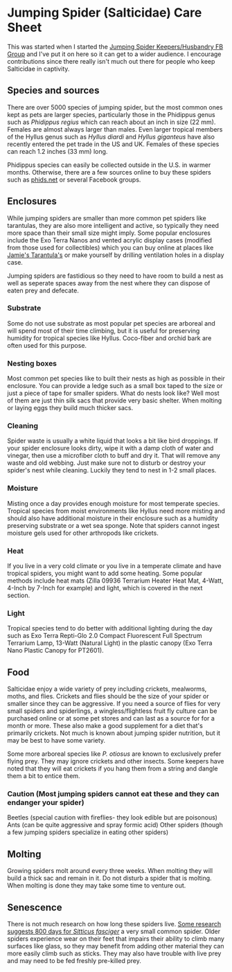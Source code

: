 # Jumping Spider (Salticidae) Care Sheet
This was started when I started the [Jumping Spider Keepers/Husbandry FB Group](https://www.facebook.com/groups/1620188578256853/) and I've put it on here so it can get to a wider audience. I encourage contributions since there really isn't much out there for people who keep Salticidae in captivity.

## Species and sources
There are over 5000 species of jumping spider, but the most common ones kept as pets are larger species, particularly those in the Phidippus genus such as *Phidippus regius* which can reach about an inch in size (22 mm). Females are almost always larger than males. Even larger tropical members of the Hyllus genus such as *Hyllus diardi* and *Hyllus giganteus* have also recently entered the pet trade in the US and UK. Females of these species can reach 1.2 inches (33 mm) long. 

Phidippus species can easily be collected outside in the U.S. in warmer months. Otherwise, there are a few sources online to buy these spiders such as [phids.net](http://phids.net/) or several Facebook groups.

## Enclosures
While jumping spiders are smaller than more common pet spiders like tarantulas, they are also more intelligent and active, so typically they need more space than their small size might imply. Some popular enclosures include the Exo Terra Nanos and vented acrylic display cases (modified from those used for collectibles) which you can buy online at places like [Jamie's Tarantula's](https://jamiestarantulas.com/enclosures/small-spiderling-enclosures/) or make yourself by drilling ventilation holes in a display case.

Jumping spiders are fastidious so they need to have room to build a nest as well as seperate spaces away from the nest where they can dispose of eaten prey and defecate.

### Substrate
Some do not use substrate as most popular pet species are arboreal and will spend most of their time climbing, but it is useful for preserving humidity for tropical species like Hyllus. Coco-fiber and orchid bark are often used for this purpose.

### Nesting boxes
Most common pet species like to built their nests as high as possible in their enclosure. You can provide a ledge such as a small box taped to the size or just a piece of tape for smaller spiders. What do nests look like? Well most of them are just thin silk sacs that provide very basic shelter. When molting or laying eggs they build much thicker sacs.

### Cleaning 
Spider waste is usually a white liquid that looks a bit like bird droppings. If your spider enclosure looks dirty, wipe it with a damp cloth of water and vinegar, then use a microfiber cloth to buff and dry it. That will remove any waste and old webbing. Just make sure not to disturb or destroy your spider's nest while cleaning. Luckily they tend to nest in 1-2 small places.

### Moisture
Misting once a day provides enough moisture for most temperate species. Tropical species from moist environments like Hyllus need more misting and should also have additional moisture in their enclosure such as a humidity preserving substrate or a wet sea sponge. Note that spiders cannot ingest moisture gels used for other arthropods like crickets.

### Heat
If you live in a very cold climate or you live in a temperate climate and have tropical spiders, you might want to add some heating. Some popular methods include heat mats (Zilla 09936 Terrarium Heater Heat Mat, 4-Watt, 4-Inch by 7-Inch for example) and light, which is covered in the next section.

### Light
Tropical species tend to do better with additional lighting during the day such as Exo Terra Repti-Glo 2.0 Compact Fluorescent Full Spectrum Terrarium Lamp, 13-Watt (Natural Light) in the plastic canopy (Exo Terra Nano Plastic Canopy for PT2601). 

## Food
Salticidae enjoy a wide variety of prey including crickets, mealworms, moths, and flies. Crickets and flies should be the size of your spider or smaller since they can be aggressive. If you need a source of flies for very small spiders and spiderlings, a wingless/flightless fruit fly culture can be purchased online or at some pet stores and can last as a source for for a month or more. These also make a good supplement for a diet that's primarily crickets. Not much is known about jumping spider nutrition, but it may be best to have some variety. 

Some more arboreal species like *P. otiosus* are known to exclusively prefer flying prey. They may ignore crickets and other insects. Some keepers have noted that they will eat crickets if you hang them from a string and dangle them a bit to entice them.


### Caution (Most jumping spiders cannot eat these and they can endanger your spider)
Beetles (special caution with fireflies- they look edible but are poisonous)
Ants (can be quite aggressive and spray formic acid)
Other spiders (though a few jumping spiders specialize in eating other spiders)

## Molting
Growing spiders molt around every three weeks. When molting they will build a thick sac and remain in it. Do not disturb a spider that is molting. When molting is done they may take some time to venture out. 

## Senescence
There is not much research on how long these spiders live. [Some research suggests 800 days for *Sitticus fasciger*](http://www.bioone.org/doi/abs/10.1636/04-73.1) a very small common spider. Older spiders experience wear on their feet that impairs their ability to climb many surfaces like glass, so they may benefit from adding other material they can more easily climb such as sticks. They may also have trouble with live prey and may need to be fed freshly pre-killed prey.
